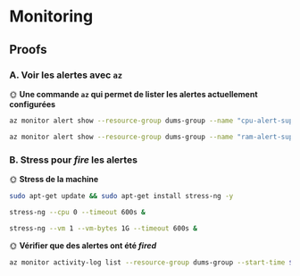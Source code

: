 # Monitoring

## Proofs

### A. Voir les alertes avec `az`

🌞 **Une commande `az` qui permet de lister les alertes actuellement configurées**

```bash
az monitor alert show --resource-group dums-group --name "cpu-alert-super-vm"

az monitor alert show --resource-group dums-group --name "ram-alert-super-vm"
```

### B. Stress pour *fire* les alertes

🌞 **Stress de la machine**

```bash
sudo apt-get update && sudo apt-get install stress-ng -y

```
```bash
stress-ng --cpu 0 --timeout 600s &

stress-ng --vm 1 --vm-bytes 1G --timeout 600s &
```

🌞 **Vérifier que des alertes ont été *fired***

```bash
az monitor activity-log list --resource-group dums-group --start-time $(date -u -d '1 hour ago' +'%Y-%m-%dT%H:%MZ')
```